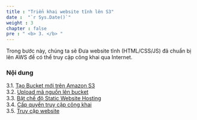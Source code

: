 ```yaml
---
title : "Triển khai website tĩnh lên S3"
date :  "`r Sys.Date()`" 
weight : 3 
chapter : false
pre : " <b> 3. </b> "
---
```


Trong bước này, chúng ta sẽ Đưa website tĩnh (HTML/CSS/JS) đã chuẩn bị lên AWS để có thể truy cập công khai qua Internet.

### Nội dung
3.1. [Tạo Bucket mới trên Amazon S3](3.1-public-instance/) \
3.2. [Upload mã nguồn lên bucket](3.2-private-instance/) \
3.3. [Bật chế độ Static Website Hosting](3.3-create-Bucket/) \
3.4. [Cấp quyền truy cập công khai](3.4-Public-Read/) \
3.5. [Truy cập website](3.5/)